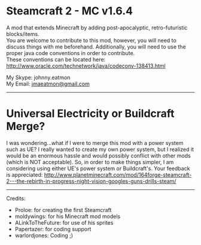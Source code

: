 Steamcraft 2 - MC v1.6.4
========================

A mod that extends Minecraft by adding post-apocalyptic, retro-futuristic blocks/items. <br/>
You are welcome to contribute to this mod, however, you will need to discuss things with me beforehand.
Additionally, you will need to use the proper java code conventions in order to contribute. <br/>
These conventions can be located here: <http://www.oracle.com/technetwork/java/codeconv-138413.html>

My Skype: johnny.eatmon <br/>
My Email: <jmaeatmon@gmail.com>

<hr/>

Universal Electricity or Buildcraft Merge?
==========================================

I was wondering...what if I were to merge this mod with a power system such as UE? I really wanted to
create my own power system, but I realized it would be an enormous hassle and would possibly conflict
with other mods (which is NOT acceptable). So, in order to make things simpler, I am considering using
either UE's power system or Buildcraft's. Your feedback is appreciated: 
<http://www.planetminecraft.com/mod/164forge-steamcraft-2---the-rebirth-in-progress-night-vision-googles-guns-drills-steam/>
    
<hr/>

Credits: 
- Proloe: for creating the first Steamcraft
- moldywings: for his Minecraft mod models
- ALinkToTheFuture: for use of his sprites
- Papertazer: for coding support
- warlordjones: Coding ;)
